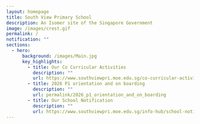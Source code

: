 ```yaml
---
layout: homepage
title: South View Primary School
description: An Isomer site of the Singapore Government
image: /images/crest.gif
permalink: /
notification: ""
sections:
  - hero:
      background: /images/Main.jpg
      key_highlights:
        - title: Our Co Curricular Activities
          description: ""
          url: https://www.southviewpri.moe.edu.sg/co-curricular-activities/
        - title: 2026 P1 orientation and on boarding
          description: ""
          url: permalink/2026_p1_orientation_and_on_boarding
        - title: Our School Notification
          description: ""
          url: https://www.southviewpri.moe.edu.sg/info-hub/school-notification/
---
```

